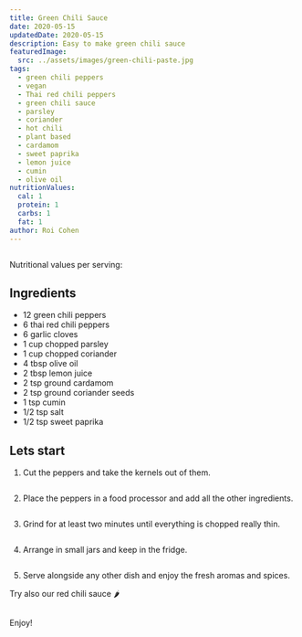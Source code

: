 ```yaml
---
title: Green Chili Sauce
date: 2020-05-15
updatedDate: 2020-05-15
description: Easy to make green chili sauce
featuredImage:
  src: ../assets/images/green-chili-paste.jpg
tags:
  - green chili peppers
  - vegan
  - Thai red chili peppers
  - green chili sauce
  - parsley
  - coriander
  - hot chili
  - plant based
  - cardamom
  - sweet paprika
  - lemon juice
  - cumin
  - olive oil
nutritionValues:
  cal: 1
  protein: 1
  carbs: 1
  fat: 1
author: Roi Cohen
---
```


<Image filename="green-chili-paste"/>

Nutritional values per serving:
<NutritionValues fileName="green-chili-sauce"/>

## Ingredients

- 12 green chili peppers
- 6 thai red chili peppers
- 6 garlic cloves
- 1 cup chopped parsley
- 1 cup chopped coriander
- 4 tbsp olive oil
- 2 tbsp lemon juice
- 2 tsp ground cardamom
- 2 tsp ground coriander seeds
- 1 tsp cumin
- 1/2 tsp salt
- 1/2 tsp sweet paprika

## Lets start

1. Cut the peppers and take the kernels out of them.

<Image filename="chili-garlic-coriander"/>

2. Place the peppers in a food processor and add all the other ingredients.

<Image filename="chili-paste-blender"/>

3. Grind for at least two minutes until everything is chopped really thin.

<Image filename="chili-paste-grinded"/>

4. Arrange in small jars and keep in the fridge.

<Image filename="green-chili-paste-jars"/>

5. Serve alongside any other dish and enjoy the fresh aromas and spices.

Try also our <Link to="/recipes/red-chili-sauce"> red chili sauce 🌶️</Link>

<Image filename="green-red-chili-paste-saucer"/>

Enjoy!

